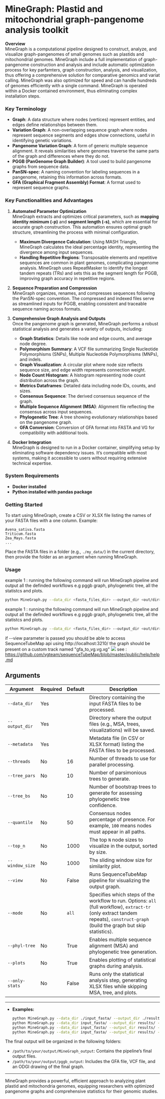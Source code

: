 
# MineGraph: Plastid and mitochondrial graph-pangenome analysis toolkit

**Overview**  
MineGraph is a computational pipeline designed to construct, analyze, and visualize graph-pangenomes of small genomes such as plastids and mitochondrial genomes. MineGraph include a full implementation of graph-pangenome construction and analysis and include automatic optimization process for key parfamters, graph construction, analysis, and visualization, thus offering a comprehensive solution for comparative genomics and variat calling. MineGraph was also optimized for speed and can handle hundreds of genomes efficiently with a single command. 
MineGraph is operated within a Docker contained environment, thus eliminating complex installation steps. 

### Key Terminology

- **Graph**: A data structure where nodes (vertices) represent entities, and edges define relationships between them.
- **Variation Graph**: A non-overlapping sequence graph where nodes represent sequence segments and edges show connections, useful in identifying genetic variations.
- **Pangenome Variation Graph**: A form of generic multiple sequence alignment. It reveals similarities where genomes traverse the same parts of the graph and differences where they do not.
- **PGGB (PanGenome Graph Builder)**: A tool used to build pangenome graphs from sequence data.
- **PanSN-spec**: A naming convention for labeling sequences in a pangenome, retaining this information across formats.
- **GFA (Graphical Fragment Assembly) Format**: A format used to represent sequence graphs.
  

### Key Functionalities and Advantages

1. **Automated Parameter Optimization**  
   MineGraph extracts and optimizes critical parameters, such as **mapping identity minimum (-p)** and **segment length (-s)**, which are essential for accurate graph construction. This automation ensures optimal graph structure, streamlining the process with minimal configuration.

   - **Maximum Divergence Calculation**: Using MASH Triangle, MineGraph calculates the ideal percentage identity, representing the divergence among input sequences.
   - **Handling Repetitive Regions**: Transposable elements and repetitive sequences are common in plant genomes, complicating pangenome analysis. MineGraph uses RepeatMasker to identify the longest tandem repeats (TRs) and sets this as the segment length for PGGB, improving graph accuracy in repetitive regions.

2. **Sequence Preparation and Compression**  
   MineGraph organizes, renames, and compresses sequences following the PanSN-spec convention. The compressed and indexed files serve as streamlined inputs for PGGB, enabling consistent and traceable sequence naming across formats.

3. **Comprehensive Graph Analysis and Outputs**  
   Once the pangenome graph is generated, MineGraph performs a robust statistical analysis and generates a variety of outputs, including:
   - **Graph Statistics**: Details like node and edge counts, and average node degree.
   - **Polymorphism Summary**: A VCF file summarizing Single Nucleotide Polymorphisms (SNPs), Multiple Nucleotide Polymorphisms (MNPs), and indels.
   - **Graph Visualization**: A circular plot where node size reflects sequence size, and edge width represents connection weight.
   - **Node Count Histogram**: A histogram representing node count distribution across the graph.
   - **Metrics Dataframes**: Detailed data including node IDs, counts, and sizes.
   - **Consensus Sequence**: The derived consensus sequence of the graph.
   - **Multiple Sequence Alignment (MSA)**: Alignment file reflecting the consensus across input sequences.
   - **Phylogenetic Tree**: A tree showing evolutionary relationships based on the pangenome graph.
   - **GFA Conversion**: Conversion of GFA format into FASTA and VG for compatibility with additional tools.

4. **Docker Integration**  
   MineGraph is designed to run in a Docker container, simplifying setup by eliminating software dependency issues. It’s compatible with most systems, making it accessible to users without requiring extensive technical expertise.

### System Requirements

- **Docker installed**
- **Python installed with pandas package**

### Getting Started

To start using MineGraph, create a CSV or XLSX file listing the names of your FASTA files with a one column. Example:

```plaintext
Avena_sativa.fasta
Triticum.fasta
Zea_Mays.fasta
...
```

Place the FASTA files in a folder (e.g., `./my_data/`) in the current directory, then provide the folder as an argument when running MineGraph.

### Usage
example 1 : running the following command will run MineGraph pipeline and output all the definded workflows e.g pggb graph, phylogenetic tree, all the statistcs and plots. 

```bash
python MineGraph.py --data_dir <fasta_files_dir> --output_dir <out/dir>--metadata <csv_file>
```
example 1 : running the following command will run MineGraph pipeline and output all the definded workflows e.g pggb graph, phylogenetic tree, all the statistcs and plots. 

```bash
python MineGraph.py --data_dir <fasta_files_dir> --output_dir <out/dir>--metadata <csv_file>
```
if --view parameter is passed you should be able to access SequenceTubeMap api using http://localhost:3210/
the graph should be present on a custom track named "gfa_to_vg.vg.xg"
![](https://github.com/hubner-lab/MineGraph/blob/main/examples/stm.gif)
see : https://github.com/vgteam/sequenceTubeMap/blob/master/public/help/help.md

## Arguments

| Argument       | Required | Default   | Description                                                                                          |
|----------------|----------|-----------|------------------------------------------------------------------------------------------------------|
| `--data_dir`   | Yes      |           | Directory containing the input FASTA files to be processed.                                          |
| `--output_dir` | Yes      |           | Directory where the output files (e.g., MSA, trees, visualizations) will be saved.                   |
| `--metadata`   | Yes      |           | Metadata file (in CSV or XLSX format) listing the FASTA files to be processed.                       |
| `--threads`    | No       | 16        | Number of threads to use for parallel processing.                                                    |
| `--tree_pars`  | No       | 10        | Number of parsimonious trees to generate.                                                            |
| `--tree_bs`    | No       | 10        | Number of bootstrap trees to generate for assessing phylogenetic tree confidence.                    |
| `--quantile`   | No       | 50        | Consensus nodes percentage of presence. For example, `100` means nodes must appear in all paths.     |
| `--top_n`      | No       | 1000      | The top `N` node sizes to visualize in the output, sorted by size.                                   |
| `--window_size`| No       | 1000      | The sliding window size for similarity plot.                                                         |
| `--view`       | No       | False     | Runs SequenceTubeMap pipeline for visualizing the output graph.                                      |
| `--mode`       | No       | `all`     | Specifies which steps of the workflow to run. Options: `all` (full workflow), `extract-tr` (only extract tandem repeats), `construct-graph` (build the graph but skip statistics). |
| `--phyl-tree`  | No       | True      | Enables multiple sequence alignment (MSA) and phylogenetic tree generation.                         |
| `--plots`      | No       | True      | Enables plotting of statistical graphs during analysis.                                              |
| `--only-stats` | No       | False     | Runs only the statistical analysis step, generating XLSX files while skipping MSA, tree, and plots.  |

---



- **Examples:**
  ```bash
  python MineGraph.py --data_dir ./input_fasta/ --output_dir ./results/ --metadata metadata.csv --threads 32 --tree_pars 20 --tree_bs 50 --quantile 75 --top_n 500
  python MineGraph.py --data_dir input_fasta/ --output_dir results/ --metadata metadata.xlsx --mode construct-graph
  python MineGraph.py --data_dir input_fasta/ --output_dir results/ --metadata metadata.xlsx --mode extract-tr
  python MineGraph.py --data_dir input_fasta/ --output_dir results/ --metadata metadata.xlsx --only-stats
  ```

The final output will be organized in the following folders:
- `/path/to/your/output/MineGraph_output`: Contains the pipeline’s final output files.
- `/path/to/your/output/pggb_output`: Includes the GFA file, VCF file, and an ODGI drawing of the final graph.

---

MineGraph provides a powerful, efficient approach to analyzing plant plastid and mitochondria genomes, equipping researchers with optimized pangenome graphs and comprehensive statistics for their genomic studies.
